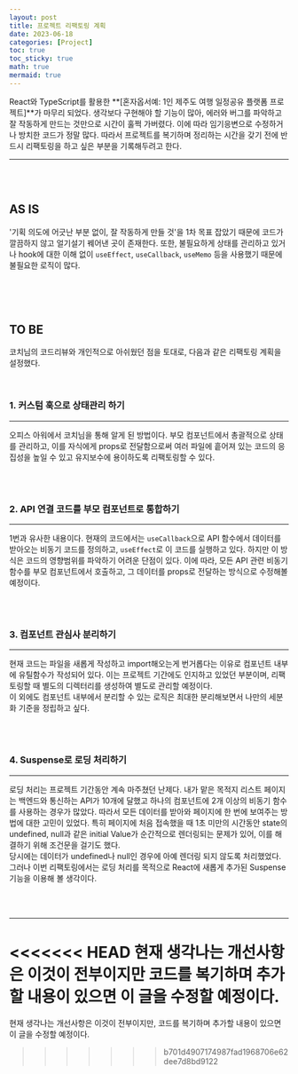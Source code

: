 ```yaml
---
layout: post
title: 프로젝트 리팩토링 계획
date: 2023-06-18
categories: [Project]
toc: true
toc_sticky: true
math: true
mermaid: true
---
```


React와 TypeScript를 활용한 **[혼자옵서예: 1인 제주도 여행 일정공유 플랫폼 프로젝트]**가 마무리 되었다. 생각보다 구현해야 할 기능이 많아, 에러와 버그를 파악하고 잘 작동하게 만드는 것만으로 시간이 훌쩍 가버렸다. 이에 따라 임기응변으로 수정하거나 방치한 코드가 정말 많다. 따라서 프로젝트를 복기하며 정리하는 시간을 갖기 전에 반드시 리팩토링을 하고 싶은 부분을 기록해두려고 한다.

---

<br>
<br>

## **AS IS**

'기획 의도에 어긋난 부분 없이, 잘 작동하게 만들 것'을 1차 목표 잡았기 때문에 코드가 깔끔하지 않고 얼기설기 꿰어낸 곳이 존재한다. 또한, 불필요하게 상태를 관리하고 있거나 hook에 대한 이해 없이 `useEffect`, `useCallback`, `useMemo` 등을 사용했기 때문에 불필요한 로직이 많다.

<br>
<br>
<br>

## **TO BE**

코치님의 코드리뷰와 개인적으로 아쉬웠던 점을 토대로, 다음과 같은 리팩토링 계획을 설정했다.

<br>

### **1. 커스텀 훅으로 상태관리 하기**

---

오피스 아워에서 코치님을 통해 알게 된 방법이다. 부모 컴포넌트에서 총괄적으로 상태를 관리하고, 이를 자식에게 props로 전달함으로써 여러 파일에 흩어져 있는 코드의 응집성을 높일 수 있고 유지보수에 용이하도록 리팩토링할 수 있다.

<br>
<br>

### **2. API 연결 코드를 부모 컴포넌트로 통합하기**

---

1번과 유사한 내용이다. 현재의 코드에서는 `useCallback`으로 API 함수에서 데이터를 받아오는 비동기 코드를 정의하고, `useEffect`로 이 코드를 실행하고 있다. 하지만 이 방식은 코드의 영향범위를 파악하기 어려운 단점이 있다. 이에 따라, 모든 API 관련 비동기 함수를 부모 컴포넌트에서 호출하고, 그 데이터를 props로 전달하는 방식으로 수정해볼 예정이다.

<br>
<br>

### **3. 컴포넌트 관심사 분리하기**

---

현재 코드는 파일을 새롭게 작성하고 import해오는게 번거롭다는 이유로 컴포넌트 내부에 유틸함수가 작성되어 있다. 이는 프로젝트 기간에도 인지하고 있었던 부분이며, 리팩토링할 때 별도의 디렉터리를 생성하여 별도로 관리할 예정이다.  
이 외에도 컴포넌트 내부에서 분리할 수 있는 로직은 최대한 분리해보면서 나만의 세분화 기준을 정립하고 싶다.

<br>
<br>

### **4. Suspense로 로딩 처리하기**

---

로딩 처리는 프로젝트 기간동안 계속 마주쳤던 난제다. 내가 맡은 목적지 리스트 페이지는 백엔드와 통신하는 API가 10개에 달했고 하나의 컴포넌트에 2개 이상의 비동기 함수를 사용하는 경우가 많았다. 따라서 모든 데이터를 받아와 페이지에 한 번에 보여주는 방법에 대한 고민이 있었다.
특히 페이지에 처음 접속했을 때 1초 미만의 시간동안 state의 undefined, null과 같은 initial Value가 순간적으로 렌더링되는 문제가 있어, 이를 해결하기 위해 조건문을 걸기도 했다.  
당시에는 데이터가 undefined나 null인 경우에 아예 렌더링 되지 않도록 처리했었다. 그러나 이번 리팩토링에서는 로딩 처리를 목적으로 React에 새롭게 추가된 Suspense 기능을 이용해 볼 생각이다.

<br>
<br>

---

<<<<<<< HEAD
현재 생각나는 개선사항은 이것이 전부이지만 코드를 복기하며 추가할 내용이 있으면 이 글을 수정할 예정이다.
=======
현재 생각나는 개선사항은 이것이 전부이지만, 코드를 복기하며 추가할 내용이 있으면 이 글을 수정할 예정이다.
>>>>>>> b701d4907174987fad1968706e62dee7d8bd9122
